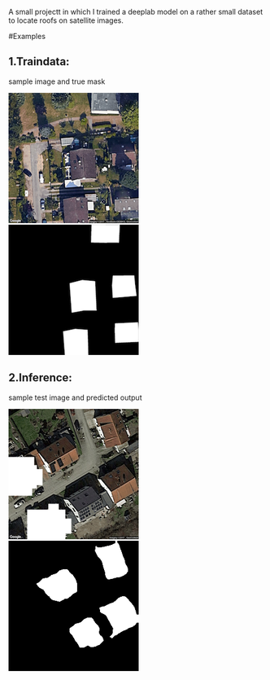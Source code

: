 A small projectt in which I trained a deeplab model on a rather small dataset to locate roofs on satellite images.

#Examples

## 1.Traindata: 
sample image and true mask
<div>
  <img src="train_images/121.png">
  <img src="masks/121.png">
</div>

## 2.Inference:
sample test image and predicted output
<div>
  <img src="test_images/535.png">
  <img src="sample_outputs/535.png">
</div>

